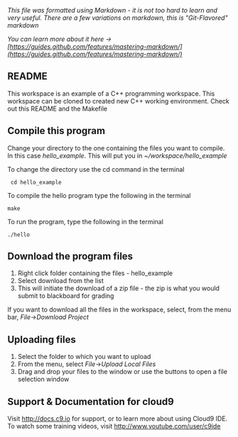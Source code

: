 *This file was formatted using Markdown - it is not too hard to learn and very useful. There are a few variations on markdown, this is "Git-Flavored" markdown*

*You can learn more about it here -> [https://guides.github.com/features/mastering-markdown/](https://guides.github.com/features/mastering-markdown/)*

## README
This workspace is an example of a C++ programming workspace. 
This workspace can be cloned to created new C++ working environment. 
Check out this README and the Makefile

## Compile this program 

Change your directory to the one containing the files you want to compile. In this case  *hello_example*.
This will put you in *~/workspace/hello_example*

To change the directory use the cd command in the terminal
```
 cd hello_example
```
To compile the hello program type the following in the terminal 

```
make
```
To run the program, type the following in the terminal
```
./hello
``` 

## Download the program files
1. Right click folder containing the files - hello_example
2. Select download from the list
3. This will initiate the download of a zip file - the zip is what you would submit to blackboard for grading

If you want to download all the files in the workspace, select, from the menu bar, *File*->*Download Project*

## Uploading files
1. Select the folder to which you want to upload
2. From the menu, select *File*->*Upload Local Files*
3. Drag and drop your files to the window or use the buttons to open a file selection window


## Support & Documentation for cloud9

Visit http://docs.c9.io for support, or to learn more about using Cloud9 IDE. 
To watch some training videos, visit http://www.youtube.com/user/c9ide
